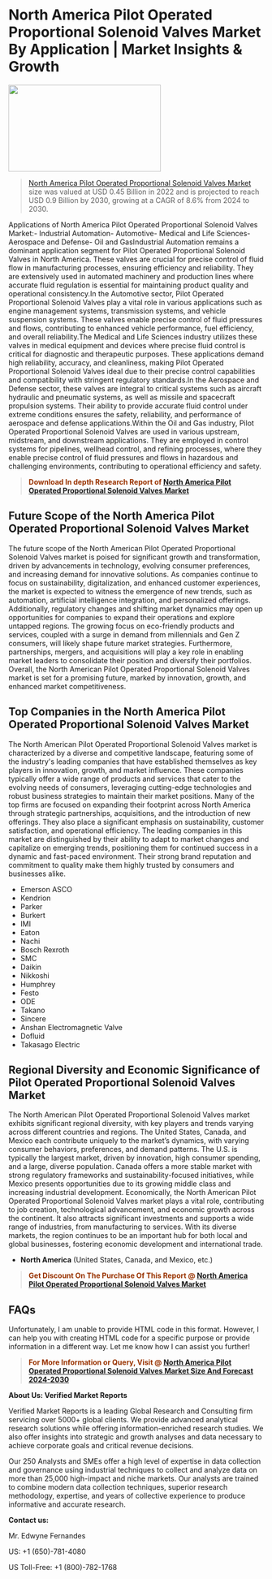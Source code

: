 <p><h1>North America Pilot Operated Proportional Solenoid Valves Market By Application | Market Insights & Growth</h1><p><img class="aligncenter size-medium wp-image-105565" src="https://ffe5etoiles.com/wp-content/uploads/2025/01/MST7-300x171.png" alt="" width="300" height="171" /></p><blockquote><p><a href="https://www.verifiedmarketreports.com/download-sample/?rid=364286&utm_source=Github-NA&utm_medium=389" target="_blank">North America Pilot Operated Proportional Solenoid Valves Market</a> size was valued at USD 0.45 Billion in 2022 and is projected to reach USD 0.9 Billion by 2030, growing at a CAGR of 8.6% from 2024 to 2030.</p></blockquote>Applications of North America Pilot Operated Proportional Solenoid Valves Market:- Industrial Automation- Automotive- Medical and Life Sciences- Aerospace and Defense- Oil and GasIndustrial Automation remains a dominant application segment for Pilot Operated Proportional Solenoid Valves in North America. These valves are crucial for precise control of fluid flow in manufacturing processes, ensuring efficiency and reliability. They are extensively used in automated machinery and production lines where accurate fluid regulation is essential for maintaining product quality and operational consistency.In the Automotive sector, Pilot Operated Proportional Solenoid Valves play a vital role in various applications such as engine management systems, transmission systems, and vehicle suspension systems. These valves enable precise control of fluid pressures and flows, contributing to enhanced vehicle performance, fuel efficiency, and overall reliability.The Medical and Life Sciences industry utilizes these valves in medical equipment and devices where precise fluid control is critical for diagnostic and therapeutic purposes. These applications demand high reliability, accuracy, and cleanliness, making Pilot Operated Proportional Solenoid Valves ideal due to their precise control capabilities and compatibility with stringent regulatory standards.In the Aerospace and Defense sector, these valves are integral to critical systems such as aircraft hydraulic and pneumatic systems, as well as missile and spacecraft propulsion systems. Their ability to provide accurate fluid control under extreme conditions ensures the safety, reliability, and performance of aerospace and defense applications.Within the Oil and Gas industry, Pilot Operated Proportional Solenoid Valves are used in various upstream, midstream, and downstream applications. They are employed in control systems for pipelines, wellhead control, and refining processes, where they enable precise control of fluid pressures and flows in hazardous and challenging environments, contributing to operational efficiency and safety.</p><blockquote><p><span style="color: #993300;"><strong>Download In depth Research Report of <a href="https://www.verifiedmarketreports.com/download-sample/?rid=364286&utm_source=Github-NA&utm_medium=389">North America Pilot Operated Proportional Solenoid Valves Market</a></strong></span></p></blockquote><h2>Future Scope of the North America Pilot Operated Proportional Solenoid Valves Market</h2><p>The future scope of the North American Pilot Operated Proportional Solenoid Valves market is poised for significant growth and transformation, driven by advancements in technology, evolving consumer preferences, and increasing demand for innovative solutions. As companies continue to focus on sustainability, digitalization, and enhanced customer experiences, the market is expected to witness the emergence of new trends, such as automation, artificial intelligence integration, and personalized offerings. Additionally, regulatory changes and shifting market dynamics may open up opportunities for companies to expand their operations and explore untapped regions. The growing focus on eco-friendly products and services, coupled with a surge in demand from millennials and Gen Z consumers, will likely shape future market strategies. Furthermore, partnerships, mergers, and acquisitions will play a key role in enabling market leaders to consolidate their position and diversify their portfolios. Overall, the North American Pilot Operated Proportional Solenoid Valves market is set for a promising future, marked by innovation, growth, and enhanced market competitiveness.</p><h2>Top Companies in the North America Pilot Operated Proportional Solenoid Valves Market</h2><p>The North American Pilot Operated Proportional Solenoid Valves market is characterized by a diverse and competitive landscape, featuring some of the industry's leading companies that have established themselves as key players in innovation, growth, and market influence. These companies typically offer a wide range of products and services that cater to the evolving needs of consumers, leveraging cutting-edge technologies and robust business strategies to maintain their market positions. Many of the top firms are focused on expanding their footprint across North America through strategic partnerships, acquisitions, and the introduction of new offerings. They also place a significant emphasis on sustainability, customer satisfaction, and operational efficiency. The leading companies in this market are distinguished by their ability to adapt to market changes and capitalize on emerging trends, positioning them for continued success in a dynamic and fast-paced environment. Their strong brand reputation and commitment to quality make them highly trusted by consumers and businesses alike.</p><p><ul><li>Emerson ASCO </li><li> Kendrion </li><li> Parker </li><li> Burkert </li><li> IMI </li><li> Eaton </li><li> Nachi </li><li> Bosch Rexroth </li><li> SMC </li><li> Daikin </li><li> Nikkoshi </li><li> Humphrey </li><li> Festo </li><li> ODE </li><li> Takano </li><li> Sincere </li><li> Anshan Electromagnetic Valve </li><li> Dofluid </li><li> Takasago Electric</li></ul></p><h2>Regional Diversity and Economic Significance of Pilot Operated Proportional Solenoid Valves Market</h2><p>The North American Pilot Operated Proportional Solenoid Valves market exhibits significant regional diversity, with key players and trends varying across different countries and regions. The United States, Canada, and Mexico each contribute uniquely to the market’s dynamics, with varying consumer behaviors, preferences, and demand patterns. The U.S. is typically the largest market, driven by innovation, high consumer spending, and a large, diverse population. Canada offers a more stable market with strong regulatory frameworks and sustainability-focused initiatives, while Mexico presents opportunities due to its growing middle class and increasing industrial development. Economically, the North American Pilot Operated Proportional Solenoid Valves market plays a vital role, contributing to job creation, technological advancement, and economic growth across the continent. It also attracts significant investments and supports a wide range of industries, from manufacturing to services. With its diverse markets, the region continues to be an important hub for both local and global businesses, fostering economic development and international trade.</p><ul> <li><strong>North America</strong> (United States, Canada, and Mexico, etc.)</li></ul><blockquote><p><span style="color: #993300;"><strong>Get Discount On The Purchase Of This Report @ <a href="https://www.verifiedmarketreports.com/ask-for-discount/?rid=364286&utm_source=Github-NA&utm_medium=389">North America Pilot Operated Proportional Solenoid Valves Market</a></strong></span></p></blockquote><h2>FAQs</h2><p>Unfortunately, I am unable to provide HTML code in this format. However, I can help you with creating HTML code for a specific purpose or provide information in a different way. Let me know how I can assist you further!</p><blockquote><p><span style="color: #993300;"><strong>For More Information or Query, Visit @ <a href="https://www.verifiedmarketreports.com/product/pilot-operated-proportional-solenoid-valves-market/">North America Pilot Operated Proportional Solenoid Valves Market Size And Forecast 2024-2030</a></strong></span></p></blockquote><p><strong>About Us: Verified Market Reports</strong></p><p>Verified Market Reports is a leading Global Research and Consulting firm servicing over 5000+ global clients. We provide advanced analytical research solutions while offering information-enriched research studies. We also offer insights into strategic and growth analyses and data necessary to achieve corporate goals and critical revenue decisions.</p><p>Our 250 Analysts and SMEs offer a high level of expertise in data collection and governance using industrial techniques to collect and analyze data on more than 25,000 high-impact and niche markets. Our analysts are trained to combine modern data collection techniques, superior research methodology, expertise, and years of collective experience to produce informative and accurate research.</p><p><strong>Contact us:</strong></p><p>Mr. Edwyne Fernandes</p><p>US: +1 (650)-781-4080</p><p>US Toll-Free: +1 (800)-782-1768</p>
